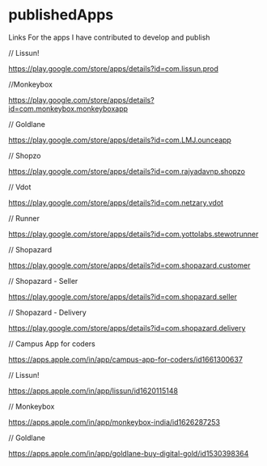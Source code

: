 # publishedApps
Links For the apps I have contributed to develop and publish

// Lissun!

https://play.google.com/store/apps/details?id=com.lissun.prod

//Monkeybox

https://play.google.com/store/apps/details?id=com.monkeybox.monkeyboxapp

// Goldlane

https://play.google.com/store/apps/details?id=com.LMJ.ounceapp

// Shopzo

https://play.google.com/store/apps/details?id=com.rajyadavnp.shopzo

// Vdot

https://play.google.com/store/apps/details?id=com.netzary.vdot

// Runner

https://play.google.com/store/apps/details?id=com.yottolabs.stewotrunner

// Shopazard

https://play.google.com/store/apps/details?id=com.shopazard.customer

// Shopazard - Seller

https://play.google.com/store/apps/details?id=com.shopazard.seller

// Shopazard - Delivery

https://play.google.com/store/apps/details?id=com.shopazard.delivery

// Campus App for coders

https://apps.apple.com/in/app/campus-app-for-coders/id1661300637

// Lissun!

https://apps.apple.com/in/app/lissun/id1620115148

// Monkeybox

https://apps.apple.com/in/app/monkeybox-india/id1626287253

// Goldlane

https://apps.apple.com/in/app/goldlane-buy-digital-gold/id1530398364


